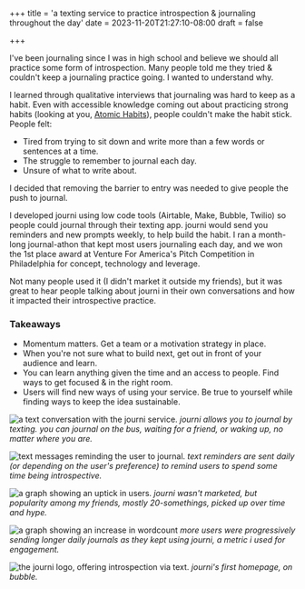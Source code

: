 +++
title = 'a texting service to practice introspection & journaling throughout the day'
date = 2023-11-20T21:27:10-08:00
draft = false

+++

I've been journaling since I was in high school and believe we should all practice some form of introspection. Many people told me they tried & couldn't keep a journaling practice going. I wanted to understand why.

I learned through qualitative interviews that journaling was hard to keep as a habit. Even with accessible knowledge coming out about practicing strong habits (looking at you, [Atomic Habits](https://jamesclear.com/atomic-habits)), people couldn't make the habit stick. People felt:
- Tired from trying to sit down and write more than a few words or sentences at a time.
- The struggle to remember to journal each day.
- Unsure of what to write about.

I decided that removing the barrier to entry was needed to give people the push to journal. 

I developed journi using low code tools (Airtable, Make, Bubble, Twilio) so people could journal through their texting app. journi would send you reminders and new prompts weekly, to help build the habit. I ran a month-long journal-athon that kept most users journaling each day, and we won the 1st place award at Venture For America's Pitch Competition in Philadelphia for concept, technology and leverage.

Not many people used it (I didn't market it outside my friends), but it was great to hear people talking about journi in their own conversations and how it impacted their introspective practice.

### Takeaways
- Momentum matters. Get a team or a motivation strategy in place.
- When you're not sure what to build next, get out in front of your audience and learn.
- You can learn anything given the time and an access to people. Find ways to get focused & in the right room.
- Users will find new ways of using your service. Be true to yourself while finding ways to keep the idea sustainable.

![a text conversation with the journi service.](/projects/journi/convo.png)
*journi allows you to journal by texting. you can journal on the bus, waiting for a friend, or waking up, no matter where you are.*

![text messages reminding the user to journal.](/projects/journi/convo.png)
*text reminders are sent daily (or depending on the user's preference) to remind users to spend some time being introspective.*

![a graph showing an uptick in users.](/projects/journi/usercount.png)
*journi wasn't marketed, but popularity among my friends, mostly 20-somethings, picked up over time and hype.*

![a graph showing an increase in wordcount](/projects/journi/wordcount.png)
*more users were progressively sending longer daily journals as they kept using journi, a metric i used for engagement.*

![the journi logo, offering introspection via text.](/projects/journi/logo.png)
*journi's first homepage, on bubble.*